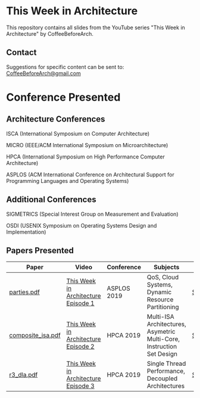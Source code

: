 # This Week in Architecture
This repository contains all slides from the YouTube series "This Week in Architecture" by CoffeeBeforeArch.

## Contact

Suggestions for specific content can be sent to: CoffeeBeforeArch@gmail.com

# Conference Presented

## Architecture Conferences
ISCA (International Symposium on Computer Architecture)

MICRO (IEEE/ACM International Symposium on Microarchitecture)

HPCA (International Symposium on High Performance Computer Architecture)

ASPLOS (ACM International Conference on Architectural Support for Programming Languages and Operating Systems)

## Additional Conferences
SIGMETRICS (Special Interest Group on Measurement and Evaluation)

OSDI (USENIX Symposium on Operating Systems Design and Implementation)

## Papers Presented
| Paper | Video | Conference | Subjects| Files |
| ----- | ----- |----------- | ------- | ----- |
| <a href=http://www.csl.cornell.edu/~delimitrou/papers/2019.asplos.parties.pdf>parties.pdf</a> | <a href=https://youtu.be/UxO_QZz08G4> This Week in Architecture Episode 1 | ASPLOS 2019 | QoS, Cloud Systems, Dynamic Resource Partitioning | <a href=https://github.com/CoffeeBeforeArch/twia/blob/master/asplos/twia_1_PARTIES_asplos2019.pdf>Slides</a> |
| <a href=http://www.cs.virginia.edu/~av6ds/papers/hpca2019.pdf>composite_isa.pdf</a> | <a href=https://youtu.be/fCCVJYCCn9w> This Week in Architecture Episode 2 | HPCA 2019 | Multi-ISA Architectures, Asymetric Multi-Core, Instruction Set Design | <a href=https://github.com/CoffeeBeforeArch/twia/blob/master/hpca/twia_2_composite-isa_hpca2019.pdf>Slides</a> |
| <a href=https://export.arxiv.org/pdf/1812.04514>r3_dla.pdf</a> | <a href=https://youtu.be/jiuWqPjXHKo> This Week in Architecture Episode 3 | HPCA 2019 | Single Thread Performance, Decoupled Architectures | <a href=https://github.com/CoffeeBeforeArch/twia/blob/master/hpca/twia_3_dla_hpca2019.pdf>Slides</a> |

